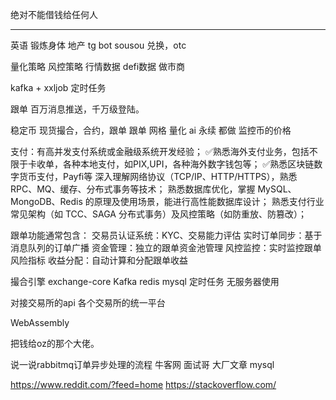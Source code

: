 绝对不能借钱给任何人

--------

英语
锻炼身体
地产
tg bot sousou
兑换，otc

量化策略
风控策略
行情数据
defi数据
做市商

kafka + xxljob 定时任务

跟单
百万消息推送，千万级登陆。

稳定币
现货撮合，合约，跟单
跟单 网格 量化 ai 永续 都做
监控币的价格


支付：有高并发支付系统或金融级系统开发经验；
✅熟悉海外支付业务，包括不限于卡收单，各种本地支付，如PIX,UPI，各种海外数字钱包等；
✅熟悉区块链数字货币支付，Payfi等
深入理解网络协议（TCP/IP、HTTP/HTTPS），熟悉 RPC、MQ、缓存、分布式事务等技术；
熟悉数据库优化，掌握 MySQL、MongoDB、Redis 的原理及使用场景，能进行高性能数据库设计；
熟悉支付行业常见架构（如 TCC、SAGA 分布式事务）及风控策略（如防重放、防篡改）；

跟单功能通常包含：
交易员认证系统：KYC、交易能力评估
实时订单同步：基于消息队列的订单广播
资金管理：独立的跟单资金池管理
风控监控：实时监控跟单风险指标
收益分配：自动计算和分配跟单收益

撮合引擎 exchange-core
Kafka
redis
mysql
定时任务
无服务器使用

对接交易所的api
各个交易所的统一平台

WebAssembly

把钱给oz的那个大佬。

说一说rabbitmq订单异步处理的流程
牛客网
面试哥
大厂文章
mysql

https://www.reddit.com/?feed=home
https://stackoverflow.com/









